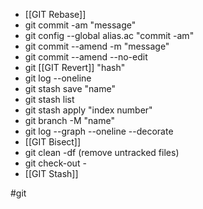 - [[GIT Rebase]]
- git commit -am "message"
- git config --global alias.ac "commit -am"
- git commit --amend -m "message"
- git commit --amend --no-edit
- git [[GIT Revert]] "hash"
- git log --oneline
- git stash save "name"
- git stash list
- git stash apply "index number"
- git branch -M "name"
- git log --graph --oneline --decorate
- [[GIT Bisect]]
- git clean -df (remove untracked files)
- git check-out -
- [[GIT Stash]]

#git 